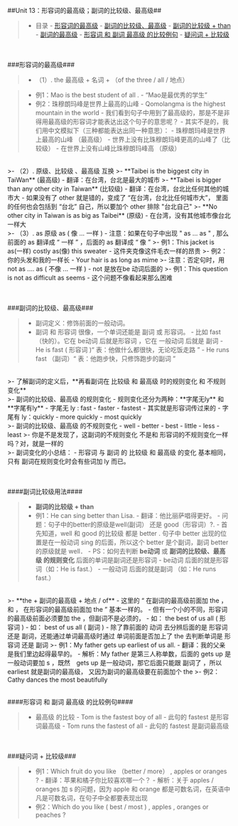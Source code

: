 ##Unit 13：形容词的最高级；副词的比较级、最高级##

>- 目录
    - <a href="#A1" >形容词的最高级</a>
    - <a href="#B1" >副词的比较级、最高级</a>
        - <a href="#B2" >副词的比较级 + than</a>
        - <a href="#B3" >副词的最高级</a>
    - <a href="#C1" >形容词 和 副词 最高级 的比较例句</a>
    - <a href="#D1" >疑问词 + 比较级</a>
    

<a id="A1"></a>    
<br/>
###形容词的最高级###

>- （1）. the 最高级 + 名词 + （of the three / all / 地点）

>- 例1：Mao is the best student of all  . 
    - “Mao是最优秀的学生”
>- 例2：珠穆朗玛峰是世界上最高的山峰
    - Qomolangma is the highest mountain in the world
    - 我们看到句子中用到了最高级的，那是不是非得用最高级的形容词才能表达出这个句子的意思呢？
    - 其实不是的，我们用中文模拟下（三种都能表达出同一种意思）：
        - 珠穆朗玛峰是世界上最高的山峰 （最高级）
        - 世界上没有比珠穆朗玛峰更高的山峰了（比较级）
        - 在世界上没有山峰比珠穆朗玛峰高 （原级）

<br/>
>- （2）. 原级、比较级 、最高级 互换
>- **Taibei is the biggest city in TaiWan** (最高级)
    - 翻译：在台湾，台北是最大的城市
>- **Taibei is bigger than any other city in Taiwan** (比较级)
    - 翻译：在台湾，台北比任何其他的城市大
    - 如果没有了 other 就是错的，变成了 “在台湾，台北比任何城市大”， 里面的任何也会包括到 “台北” 自己，所以要加个 other 排除 "台北自己"
>- **No other city in Taiwan is as big as Taibei** (原级)
    - 在台湾，没有其他城市像台北一样大


<br/>
>- （3）. as 原级 as  ( 像 ... 一样 )
    - 注意：如果在句子中出现 " as ... as  " , 那么 前面的 as 翻译成 “ 一样 ” ，后面的 as 翻译成 “ 像 ”
>- 例1：This jacket is as(一样) costly as(像) this sweater     
    - 这件夹克像这件毛衣一样的昂贵
>- 例2：你的头发和我的一样长
    - Your hair is as long as mime
>- 注意：否定句时，用 not as .... as ( 不像 ... 一样 )
    - not 是放在be 动词后面的
>- 例1：This question is not as difficult as seems
    - 这个问题不像看起来那么困难


<a id="B1"></a>    
<br/>
###副词的比较级、最高级###
>- 副词定义：修饰前面的一般动词。
>- 副词 和 形容词 很像，一个单词还能是 副词 或 形容词。
    - 比如 fast（快的）。它在 be动词 后就是形容词 ，它在 一般动词 后就是 副词
        - He is fast ( 形容词 )“ 表：他做什么都很快，无论吃饭走路 ”
        - He runs fast （副词）“ 表：他跑步快，只修饰跑步的副词 ”
        
<br/>
>- 了解副词的定义后，**再看副词在 比较级 和 最高级 时的规则变化 和 不规则变化**

<br/>
>- 副词的比较级、最高级 的规则变化
    - 规则变化还分为两种：**字尾无ly** 和 **字尾有ly**
        - 字尾无 ly : fast - faster - fastest 
            - 其实就是形容词传过来的
        - 字尾有 ly：quickly - more quickly - most quickly

<br/>
>- 副词的比较级、最高级 的不规则变化
    - well - better - best 
    - little - less - least 
>- 你是不是发现了，这副词的不规则变化 不是和 形容词的不规则变化一样吗？对，就是一样的


<br/>
>- 副词变化的小总结：
    - 形容词 与 副词 的 比较级 和 最高级 的变化 基本相同，只有 副词在规则变化时会有些词加 ly 而已。
 
<a id="B2"></a>  
<br/>
####副词比较级用法####
>- **副词的比较级 + than** 
>- 例1：He can sing better than Lisa.
    - 翻译：他比丽萨唱得更好。
    - 问题：句子中的better的原级是well(副词） 还是 good（形容词）?.
        - 首先知道，well 和 good 的比较级 都是 better . 句子中 better 出现的位置是在一般动词 sing 的后面，所以这个 better 是个副词，副词 better 的原级就是 well．
        - PS：如何去判断 **be动词** 或 **副词的比较级、最高级 的规则变化** 后面的单词是副词还是形容词
            - be动词 后面的就是形容词（如：He is fast.）
            - 一般动词 后面的就是副词 （如：He runs fast.）
        
<br/>
>- **the + 副词的最高级 + 地点 / of**  
    - 这里的 “ 在副词的最高级前面加 the ， 和 ，  在形容词的最高级前面加 the  ” 基本一样的。
    - 但有一个小的不同，形容词的最高级前面必须要加 the ，但副词不是必须的，
        - 如： the best of us all ( 形容词 )
        - 如： best of us all ( 副词 )
    - 除了靠前面的 动词 去分辨后面的是 形容词 还是 副词，还能通过单词最高级时通过 单词前面是否加上了 the 去判断单词是 形容词 还是 副词
>- 例1：My father gets up  earliest of us all.
    - 翻译：我的父亲是我们里边起得最早的。
    - 解析：My father 是第三人称单数，后面的 gets up 是一般动词要加 s ，既然　gets up 是一般动词，那它后面只能跟 副词了 ，所以 earliest 就是副词的最高级， 又因为副词的最高级要在前面加个 the
>- 例2：Cathy dances the most beautifully

<a id="B3"></a>
<br/>
####形容词 和 副词 最高级 的比较例句####
>- 最高级 的比较
    - Tom is the fastest boy of all
        - 此句的 fastest 是形容词最高级
    - Tom runs the fastest of all 
        - 此句的 fastest 是副词最高级
 
<a id="C1"></a>       
<br/>
###疑问词 + 比较级###
>- 例1：Which fruit do you like （better / more） , apples or oranges ?
    - 翻译：苹果和橘子你比较喜欢哪一个？
    - 解析：关于 apples / oranges 加 s 的问题，因为 apple 和 orange 都是可数名词，在英语中凡是可数名词，在句子中全都要表现出现
>- 例2：Which do you like ( best / most ) , apples , oranges or peaches ?